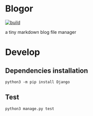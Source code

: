 # Blogor
[![build](https://github.com/DevecorSoft/blogor/actions/workflows/ci.yml/badge.svg)](https://github.com/DevecorSoft/blogor/actions/workflows/ci.yml)

a tiny markdown blog file manager

# Develop

## Dependencies installation

```shell
python3 -m pip install Django
```

## Test

```shell
python3 manage.py test
```